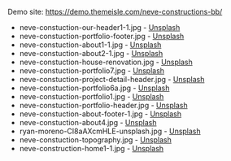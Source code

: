 Demo site: https://demo.themeisle.com/neve-constructions-bb/

* neve-constuction-our-header1-1.jpg         - [Unsplash](https://unsplash.com/photos/tZw3fcjUIpM)
* neve-constuction-portfolio-footer.jpg      - [Unsplash](https://unsplash.com/photos/sTw2KYpoujk)
* neve-constuction-about1-1.jpg              - [Unsplash](https://unsplash.com/photos/VI1UCQe4U4A)
* neve-constuction-about2-1.jpg              - [Unsplash](https://unsplash.com/photos/UTO8escGF3M)
* neve-constuction-house-renovation.jpg      - [Unsplash](https://unsplash.com/photos/WEWTGkPUVT0)
* neve-constuction-portfolio7.jpg            - [Unsplash](https://unsplash.com/photos/84ZA1jFsfzM)
* neve-constuction-project-detail-header.jpg - [Unsplash](https://unsplash.com/photos/qvBYnMuNJ9A)
* neve-constuction-portfolio6a.jpg           - [Unsplash](https://unsplash.com/photos/EN1tF2EG-50)
* neve-constuction-portfolio1.jpg            - [Unsplash](https://unsplash.com/photos/zZza888FSKg)
* neve-constuction-portfolio-header.jpg      - [Unsplash](https://unsplash.com/photos/8Gg2Ne_uTcM)
* neve-constuction-about-footer-1.jpg        - [Unsplash](https://unsplash.com/photos/sYK-jN0sKBY)
* neve-constuction-about4.jpg                - [Unsplash](https://unsplash.com/photos/k5l-zbRSPds)
* ryan-moreno-CI8aAXcmHLE-unsplash.jpg       - [Unsplash](https://unsplash.com/photos/CI8aAXcmHLE)
* neve-constuction-topography.jpg            - [Unsplash](https://unsplash.com/photos/G-YbAOA6qqQ)
* neve-construction-home1-1.jpg              - [Unsplash](https://unsplash.com/photos/fYD54gVXFGM)